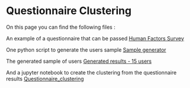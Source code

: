# Questionnaire Clustering

On this page you can find the following files :

An example of a questionnaire that can be passed [Human Factors Survey](./questionnaire_sec_asp.html)

One python script to generate the users sample
[Sample generator](./sample_random_generator.py)

The generated sample of users
[Generated results - 15 users](./generated_results/data_sample_15.csv)

And a jupyter notebook to create the clustering from the questionnaire results
[Questionnaire_clustering](./questionnaire_clustering.ipynb)

